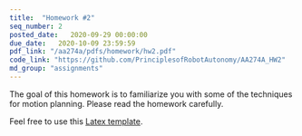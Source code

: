 ```yaml
---
title:  "Homework #2"
seq_number: 2
posted_date:   2020-09-29 00:00:00
due_date:   2020-10-09 23:59:59
pdf_link: "/aa274a/pdfs/homework/hw2.pdf"
code_link: "https://github.com/PrinciplesofRobotAutonomy/AA274A_HW2"
md_group: "assignments"
---
```


The goal of this homework is to familiarize you with some of the techniques for motion planning. Please read the homework carefully.

Feel free to use this [Latex template](/aa274a/pdfs/homework/hw.tex).
